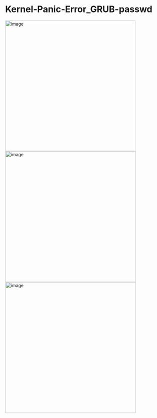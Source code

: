 # Kernel-Panic-Error_GRUB-passwd

<img width="415" alt="image" src="https://github.com/user-attachments/assets/ae211bbf-b441-4d53-9e0a-6c3721a751ad" />

<img width="416" alt="image" src="https://github.com/user-attachments/assets/608c536b-2454-43c7-b8ab-4039b9f82195" />

<img width="416" alt="image" src="https://github.com/user-attachments/assets/ed820df4-58df-48c6-b58a-918ff2cdfb5d" />
